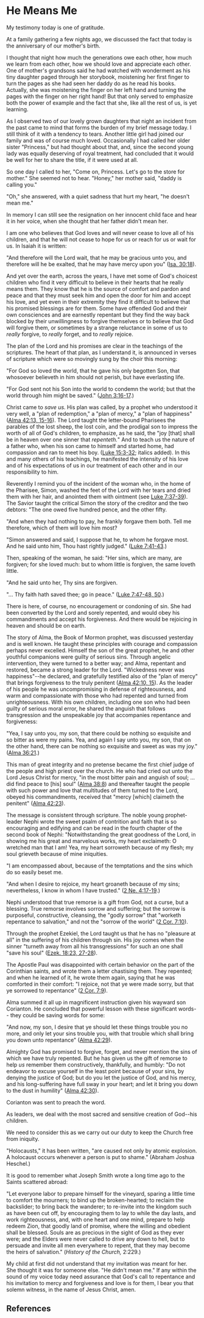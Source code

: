 # He Means Me

My testimony today is one of gratitude.

At a family gathering a few nights ago, we discussed the fact that today is
the anniversary of our mother's birth.

I thought that night how much the generations owe each other, how much we
learn from each other, how we should love and appreciate each other. One of
mother's grandsons said he had watched with wonderment as his tiny daughter
paged through her storybook, moistening her first finger to turn the pages as
she had seen her daddy do as he read his books. Actually, she was moistening
the finger on her left hand and turning the pages with the finger on her right
hand! But that only served to emphasize both the power of example and the fact
that she, like all the rest of us, is yet learning.

As I observed two of our lovely grown daughters that night an incident from
the past came to mind that forms the burden of my brief message today. I still
think of it with a tendency to tears. Another little girl had joined our
family and was of course much loved. Occasionally I had called her older
sister "Princess," but had thought about that, and, since the second young
lady was equally deserving of royal treatment, had concluded that it would be
well for her to share the title, if it were used at all.

So one day I called to her, "Come on, Princess. Let's go to the store for
mother." She seemed not to hear. "Honey," her mother said, "daddy is calling
you."

"Oh," she answered, with a quiet sadness that hurt my heart, "he doesn't mean
me."

In memory I can still see the resignation on her innocent child face and hear
it in her voice, when she thought that her father didn't mean her.

I am one who believes that God loves and will never cease to love all of his
children, and that he will not cease to hope for us or reach for us or wait
for us. In Isaiah it is written:

"And therefore will the Lord wait, that he may be gracious unto you, and
therefore will he be exalted, that he may have mercy upon you" ([Isa.
30:18](/scriptures/ot/isa/30.18?lang=eng#17)).

And yet over the earth, across the years, I have met some of God's choicest
children who find it very difficult to believe in their hearts that he really
means them. They know that he is the source of comfort and pardon and peace
and that they must seek him and open the door for him and accept his love, and
yet even in their extremity they find it difficult to believe that his
promised blessings are for them. Some have offended God and their own
consciences and are earnestly repentant but they find the way back blocked by
their unwillingness to forgive themselves or to believe that God will forgive
them, or sometimes by a strange reluctance in some of us to _really_ forgive,
to _really_ forget, and to _really_ rejoice.

The plan of the Lord and his promises are clear in the teachings of the
scriptures. The heart of that plan, as I understand it, is announced in verses
of scripture which were so movingly sung by the choir this morning:

"For God so loved the world, that he gave his only begotten Son, that
whosoever believeth in him should not perish, but have everlasting life.

"For God sent not his Son into the world to condemn the world; but that the
world through him might be saved." ([John
3:16-17](/scriptures/nt/john/3.16-17?lang=eng#15).)

Christ came to _save us._ His plan was called, by a prophet who understood it
very well, a "plan of redemption," a "plan of mercy," a "plan of happiness"
([Alma 42:13, 15-16](/scriptures/bofm/alma/42.13,15-16?lang=eng#12)). The Lord
taught the letter-bound Pharisees the parables of the lost sheep, the lost
coin, and the prodigal son to impress the worth of all of God's children, to
emphasize, as he said, the "joy [that] shall be in heaven over one sinner that
_repenteth._" And to teach us the nature of a father who, when his son came to
himself and started home, had compassion and ran to meet his boy. ([Luke
15:3-32](/scriptures/nt/luke/15.3-32?lang=eng#2); italics added). In this and
many others of his teachings, he manifested the intensity of his love and of
his expectations of us in our treatment of each other and in our
responsibility to him.

Reverently I remind you of the incident of the woman who, in the home of the
Pharisee, Simon, washed the feet of the Lord with her tears and dried them
with her hair, and anointed them with ointment (see [Luke
7:37-39](/scriptures/nt/luke/7.37-39?lang=eng#36)). The Savior taught the
critical Simon the story of the creditor and the two debtors: "The one owed
five hundred pence, and the other fifty.

"And when they had nothing to pay, he frankly forgave them both. Tell me
therefore, which of them will love him most?

"Simon answered and said, I suppose that he, to whom he forgave most. And he
said unto him, Thou hast rightly judged." ([Luke
7:41-43](/scriptures/nt/luke/7.41-43?lang=eng#40).)

Then, speaking of the woman, he said: "Her sins, which are many, are forgiven;
for she loved much: but to whom little is forgiven, the same loveth little.

"And he said unto her, Thy sins are forgiven.

"... Thy faith hath saved thee; go in peace." ([Luke 7:47-48,
50](/scriptures/nt/luke/7.47-48,50?lang=eng#46).)

There is here, of course, no encouragement or condoning of sin. She had been
converted by the Lord and sorely repented, and would obey his commandments and
accept his forgiveness. And there would be rejoicing in heaven and should be
on earth.

The story of Alma, the Book of Mormon prophet, was discussed yesterday and is
well known. He taught these principles with courage and compassion perhaps
never excelled. Himself the son of the great prophet, he and other youthful
companions were guilty of serious sins. Through angelic intervention, they
were turned to a better way; and Alma, repentant and restored, became a strong
leader for the Lord. "Wickedness never was happiness"--he declared, and
gratefully testified also of the "plan of mercy" that brings forgiveness to
the truly penitent ([Alma 42:10,
15](/scriptures/bofm/alma/42.10,15?lang=eng#9)). As the leader of his people
he was uncompromising in defense of righteousness, and warm and compassionate
with those who had repented and turned from unrighteousness. With his own
children, including one son who had been guilty of serious moral error, he
shared the anguish that follows transgression and the unspeakable joy that
accompanies repentance and forgiveness:

"Yea, I say unto you, my son, that there could be nothing so exquisite and so
bitter as were my pains. Yea, and again I say unto you, my son, that on the
other hand, there can be nothing so exquisite and sweet as was my joy." ([Alma
36:21](/scriptures/bofm/alma/36.21?lang=eng#20).)

This man of great integrity and no pretense became the first chief judge of
the people and high priest over the church. He who had cried out unto the Lord
Jesus Christ for mercy, "in the most bitter pain and anguish of soul; ... did
find peace to [his] soul" ([Alma 38:8](/scriptures/bofm/alma/38.8?lang=eng#7))
and thereafter taught the people with such power and love that multitudes of
them turned to the Lord, obeyed his commandments, received that "mercy [which]
claimeth the penitent" ([Alma
42:23](/scriptures/bofm/alma/42.23?lang=eng#22)).

The message is consistent through scripture. The noble young prophet-leader
Nephi wrote the sweet psalm of contrition and faith that is so encouraging and
edifying and can be read in the fourth chapter of the second book of Nephi:
"Notwithstanding the great goodness of the Lord, in showing me his great and
marvelous works, my heart exclaimeth: O wretched man that I am! Yea, my heart
sorroweth because of my flesh; my soul grieveth because of mine iniquities.

"I am encompassed about, because of the temptations and the sins which do so
easily beset me.

"And when I desire to rejoice, my heart groaneth because of my sins;
nevertheless, I know in whom I have trusted." ([2 Ne.
4:17-19](/scriptures/bofm/2-ne/4.17-19?lang=eng#16).)

Nephi understood that true remorse is a gift from God, not a curse, but a
blessing. True remorse involves sorrow and suffering; but the sorrow is
purposeful, constructive, cleansing, the "godly sorrow" that "worketh
repentance to salvation," and not the "sorrow of the world" ([2 Cor.
7:10](/scriptures/nt/2-cor/7.10?lang=eng#9)).

Through the prophet Ezekiel, the Lord taught us that he has no "pleasure at
all" in the suffering of his children through sin. His joy comes when the
sinner "turneth away from all his transgressions" for such an one shall "save
his soul" ([Ezek. 18:23, 27-28](/scriptures/ot/ezek/18.23,27-28?lang=eng#22)).

The Apostle Paul was disappointed with certain behavior on the part of the
Corinthian saints, and wrote them a letter chastising them. They repented; and
when he learned of it, he wrote them again, saying that he was comforted in
their comfort: "I rejoice, not that ye were made sorry, but that ye sorrowed
to repentance" ([2 Cor. 7:9](/scriptures/nt/2-cor/7.9?lang=eng#8)).

Alma summed it all up in magnificent instruction given his wayward son
Corianton. He concluded that powerful lesson with these significant words--
they could be saving words for some:

"And now, my son, I desire that ye should let these things trouble you no
more, and only let your sins trouble you, with that trouble which shall bring
you down unto repentance" ([Alma
42:29](/scriptures/bofm/alma/42.29?lang=eng#28)).

Almighty God has promised to forgive, forget, and never mention the sins of
which we have truly repented. But he has given us the gift of remorse to help
_us_ remember them constructively, thankfully, and humbly: "Do not endeavor to
excuse yourself in the least point because of your sins, by denying the
justice of God; but do you let the justice of God, and his mercy, and his
long-suffering have full sway in your heart; and let it bring you down to the
dust in humility" ([Alma 42:30](/scriptures/bofm/alma/42.30?lang=eng#29)).

Corianton was sent to preach the word.

As leaders, we deal with the most sacred and sensitive creation of God--his
children.

We need to consider this as we carry out our duty to keep the Church free from
iniquity.

"Holocausts," it has been written, "are caused not only by atomic explosion. A
holocaust occurs whenever a person is put to shame." (Abraham Joshua Heschel.)

It is good to remember what Joseph Smith wrote a long time ago to the Saints
scattered abroad:

"Let everyone labor to prepare himself for the vineyard, sparing a little time
to comfort the mourners; to bind up the broken-hearted; to reclaim the
backslider; to bring back the wanderer; to re-invite into the kingdom such as
have been cut off, by encouraging them to lay to while the day lasts, and work
righteousness, and, with one heart and one mind, prepare to help redeem Zion,
that goodly land of promise, where the willing and obedient shall be blessed.
Souls are as precious in the sight of God as they ever were; and the Elders
were never called to drive any down to hell, but to persuade and invite all
men everywhere to repent, that they may become the heirs of salvation."
(_History of the Church,_ 2:229.)

My child at first did not understand that my invitation was meant for her. She
thought it was for someone else. "He didn't mean me." If any within the sound
of my voice today need assurance that God's call to repentance and his
invitation to mercy and forgiveness and love is for them, I bear you that
solemn witness, in the name of Jesus Christ, amen.

## References

